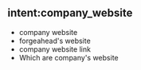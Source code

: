 ## intent:company_website
- company website
- forgeahead's website
- company website link
- Which are company's website

